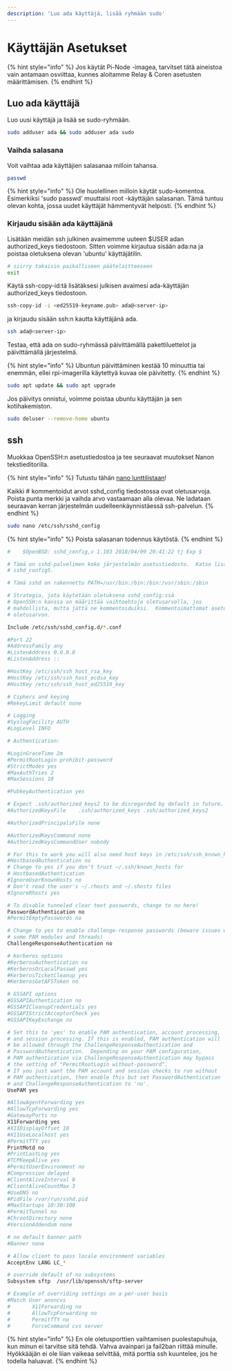 ```yaml
---
description: 'Luo ada käyttäjä, lisää ryhmään sudo'
---
```


# Käyttäjän Asetukset

{% hint style="info" %}
Jos käytät Pi-Node -imagea, tarvitset tätä aineistoa vain antamaan osviittaa, kunnes aloitamme Relay & Coren asetusten määrittämisen.
{% endhint %}

## Luo ada käyttäjä

Luo uusi käyttäjä ja lisää se sudo-ryhmään.

```bash
sudo adduser ada && sudo adduser ada sudo
```

### Vaihda salasana

Voit vaihtaa ada käyttäjien salasanaa milloin tahansa.

```bash
passwd
```

{% hint style="info" %}
Ole huolellinen milloin käytät sudo-komentoa. Esimerkiksi 'sudo passwd' muuttaisi root -käyttäjän salasanan. Tämä tuntuu olevan kohta, jossa uudet käyttäjät hämmentyvät helposti.
{% endhint %}

### Kirjaudu sisään ada käyttäjänä

Lisätään meidän ssh julkinen avaimemme uuteen $USER adan authorized\_keys tiedostoon. Sitten voimme kirjautua sisään ada:na ja poistaa oletuksena olevan 'ubuntu' käyttäjätilin.

```bash
# siirry takaisin paikalliseen päätelaitteeseen
exit
```

Käytä ssh-copy-id:tä lisätäksesi julkisen avaimesi ada-käyttäjän authorized\_keys tiedostoon.

```bash
ssh-copy-id -i <ed25519-keyname.pub> ada@<server-ip>
```

ja kirjaudu sisään ssh:n kautta käyttäjänä ada.

```bash
ssh ada@<server-ip>
```

Testaa, että ada on sudo-ryhmässä päivittämällä pakettiluettelot ja päivittämällä järjestelmä.

{% hint style="info" %}
Ubuntun päivittäminen kestää 10 minuuttia tai enemmän, ellei rpi-imagerilla käytettyä kuvaa ole päivitetty.
{% endhint %}

```bash
sudo apt update && sudo apt upgrade
```

Jos päivitys onnistui, voimme poistaa ubuntu käyttäjän ja sen kotihakemiston.

```bash
sudo deluser --remove-home ubuntu
```

## ssh

Muokkaa OpenSSH:n asetustiedostoa ja tee seuraavat muutokset Nanon tekstieditorilla.

{% hint style="info" %}
Tutustu tähän [nano lunttilistaan](https://www.nano-editor.org/dist/latest/cheatsheet.html)!

Kaikki \# kommentoidut arvot sshd\_config tiedostossa ovat oletusarvoja. Poista punta merkki ja vaihda arvo vastaamaan alla olevaa. Ne ladataan seuraavan kerran järjestelmän uudelleenkäynnistäessä ssh-palvelun.
{% endhint %}

```bash
sudo nano /etc/ssh/sshd_config
```

{% hint style="info" %}
Poista salasanan todennus käytöstä.
{% endhint %}

```bash
#    $OpenBSD: sshd_config,v 1.103 2018/04/09 20:41:22 tj Exp $

# Tämä on sshd-palvelimen koko järjestelmän asetustiedosto.  Katso lisätietoja kohdasta
# sshd_config5.

# Tämä sshd on rakennettu PATH=/usr/bin:/bin:/bin:/usr/sbin:/sbin

# Strategia, jota käytetään oletuksena sshd_config:ssä
# OpenSSH:n kanssa on määrittää vaihtoehtoja oletusarvolla, jos
# mahdollista, mutta jättä ne kommentoiduiksi.  Kommentoimattomat asetukset ohittavat
# oletusarvon.

Include /etc/ssh/sshd_config.d/*.conf

#Port 22
#AddressFamily any
#ListenAddress 0.0.0.0
#ListenAddress ::

#HostKey /etc/ssh/ssh_host_rsa_key
#HostKey /etc/ssh/ssh_host_ecdsa_key
#HostKey /etc/ssh/ssh_host_ed25519_key

# Ciphers and keying
#RekeyLimit default none

# Logging
#SyslogFacility AUTH
#LogLevel INFO

# Authentication:

#LoginGraceTime 2m
#PermitRootLogin prohibit-password
#StrictModes yes
#MaxAuthTries 2
#MaxSessions 10

#PubkeyAuthentication yes

# Expect .ssh/authorized_keys2 to be disregarded by default in future.
#AuthorizedKeysFile    .ssh/authorized_keys .ssh/authorized_keys2

#AuthorizedPrincipalsFile none

#AuthorizedKeysCommand none
#AuthorizedKeysCommandUser nobody

# For this to work you will also need host keys in /etc/ssh/ssh_known_hosts
#HostbasedAuthentication no
# Change to yes if you don't trust ~/.ssh/known_hosts for
# HostbasedAuthentication
#IgnoreUserKnownHosts no
# Don't read the user's ~/.rhosts and ~/.shosts files
#IgnoreRhosts yes

# To disable tunneled clear text passwords, change to no here!
PasswordAuthentication no
#PermitEmptyPasswords no

# Change to yes to enable challenge-response passwords (beware issues with
# some PAM modules and threads)
ChallengeResponseAuthentication no

# Kerberos options
#KerberosAuthentication no
#KerberosOrLocalPasswd yes
#KerberosTicketCleanup yes
#KerberosGetAFSToken no

# GSSAPI options
#GSSAPIAuthentication no
#GSSAPICleanupCredentials yes
#GSSAPIStrictAcceptorCheck yes
#GSSAPIKeyExchange no

# Set this to 'yes' to enable PAM authentication, account processing,
# and session processing. If this is enabled, PAM authentication will
# be allowed through the ChallengeResponseAuthentication and
# PasswordAuthentication.  Depending on your PAM configuration,
# PAM authentication via ChallengeResponseAuthentication may bypass
# the setting of "PermitRootLogin without-password".
# If you just want the PAM account and session checks to run without
# PAM authentication, then enable this but set PasswordAuthentication
# and ChallengeResponseAuthentication to 'no'.
UsePAM yes

#AllowAgentForwarding yes
#AllowTcpForwarding yes
#GatewayPorts no
X11Forwarding yes
#X11DisplayOffset 10
#X11UseLocalhost yes
#PermitTTY yes
PrintMotd no
#PrintLastLog yes
#TCPKeepAlive yes
#PermitUserEnvironment no
#Compression delayed
#ClientAliveInterval 0
#ClientAliveCountMax 3
#UseDNS no
#PidFile /var/run/sshd.pid
#MaxStartups 10:30:100
#PermitTunnel no
#ChrootDirectory none
#VersionAddendum none

# no default banner path
#Banner none

# Allow client to pass locale environment variables
AcceptEnv LANG LC_*

# override default of no subsystems
Subsystem sftp  /usr/lib/openssh/sftp-server

# Example of overriding settings on a per-user basis
#Match User anoncvs
#       X11Forwarding no
#       AllowTcpForwarding no
#       PermitTTY no
#       ForceCommand cvs server
```

{% hint style="info" %}
En ole oletusporttien vaihtamisen puolestapuhuja, kun minun ei tarvitse sitä tehdä. Vahva avainpari ja fail2ban riittää minulle. Hyökkääjän ei ole liian vaikeaa selvittää, mitä porttia ssh kuuntelee, jos he todella haluavat.
{% endhint %}

